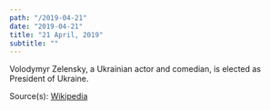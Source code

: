 ```yaml
---
path: "/2019-04-21"
date: "2019-04-21"
title: "21 April, 2019"
subtitle: ""
---
```


Volodymyr Zelensky, a Ukrainian actor and comedian, is elected as President of Ukraine.

<span class="sources">
Source(s): <a href="https://en.wikipedia.org/wiki/Volodymyr_Zelensky" target="_blank" rel="noopener noreferrer">Wikipedia</a>
</span>
